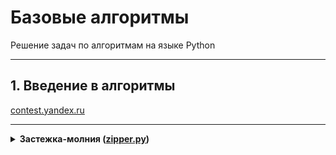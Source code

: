 # Базовые алгоритмы

Решение задач по алгоритмам на языке Python

---

## 1. Введение в алгоритмы

[contest.yandex.ru](https://contest.yandex.ru/contest/26365/problems/)

---

<details>
  <summary>
    <b>Застежка-молния (<a href="introduction/zipper.py">zipper.py</a>)</b>
  </summary>
